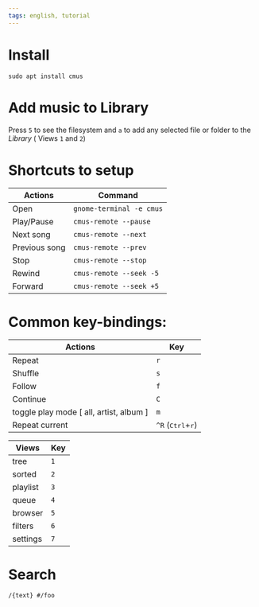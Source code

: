 ```yaml
---
tags: english, tutorial
---
```


# Install

    sudo apt install cmus

# Add music to Library

Press `5` to see the filesystem and `a` to add any selected file or folder to the *Library* ( Views `1` and `2`)

# Shortcuts to setup

| Actions       | Command                  |
| ------------- | ------------------------ |
| Open          | `gnome-terminal -e cmus` |
| Play/Pause    | `cmus-remote --pause`    |
| Next song     | `cmus-remote --next`     |
| Previous song | `cmus-remote --prev`     |
| Stop          | `cmus-remote --stop`     |
| Rewind        | `cmus-remote --seek -5`  |
| Forward       | `cmus-remote --seek +5`  |


# Common key-bindings:

| Actions                                 | Key |
| --------------------------------------- | --- |
| Repeat                                  | `r` |
| Shuffle                                 | `s` |
| Follow                                  | `f` |
| Continue                                | `C` |
| toggle play mode [ all, artist, album ] | `m` |
| Repeat current                          | `^R` (<kbd>Ctrl</kbd>+<kbd>r</kbd>) |

| Views    | Key |
| -------- | --- |
| tree     | `1` |
| sorted   | `2` |
| playlist | `3` |
| queue    | `4` |
| browser  | `5` |
| filters  | `6` |
| settings | `7` |

# Search

    /{text} #/foo